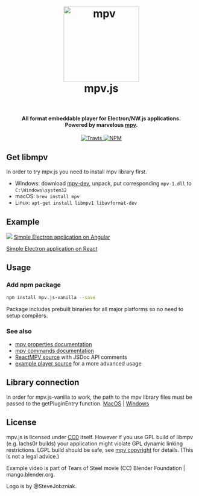 <h1 align="center">
  <a href="https://mpv.io/">
    <img src="https://i.imgur.com/qQFg0aI.png" alt="mpv" width="200">
  </a>
  <br>mpv.js<br><br>
</h1>

<h4 align="center">
  All format embeddable player for Electron/NW.js applications.
  <br>Powered by marvelous <a href="https://mpv.io/">mpv</a>.
</h4>

<p align="center">
  <a href="https://travis-ci.org/Kagami/mpv.js">
    <img src="https://img.shields.io/travis/Kagami/mpv.js.svg" alt="Travis">
  </a>
  <a href="https://npmjs.org/package/mpv.js">
    <img src="https://img.shields.io/npm/v/mpv.js.svg" alt="NPM">
  </a>
</p>

## Get libmpv

In order to try mpv.js you need to install mpv library first.

* Windows: download [mpv-dev](https://mpv.srsfckn.biz/mpv-dev-latest.7z), unpack, put corresponding `mpv-1.dll` to `C:\Windows\system32`
* macOS: `brew install mpv`
* Linux: `apt-get install libmpv1 libavformat-dev`

## Example

![](https://i.imgur.com/tLFkATs.png)
[Simple Electron application on Angular](https://github.com/pavladan/mpv.js-on-angular)


[Simple Electron application on React](https://github.com/pavladan/mpv.js-on-react) 

## Usage

### Add npm package

```bash
npm install mpv.js-vanilla --save
```

Package includes prebuilt binaries for all major platforms so no need to setup compilers. 

### See also

* [mpv properties documentation](https://mpv.io/manual/master/#property-list)
* [mpv commands documentation](https://mpv.io/manual/master/#list-of-input-commands)
* [ReactMPV source](index.js) with JSDoc API comments
* [example player source](example/renderer.js) for a more advanced usage

## Library connection

In order for mpv.js-vanilla to work, the path to the mpv library files must be passed to the getPluginEntry function. [MacOS](mpv/mac/) | [Windows](mpv/win/)

## License

mpv.js is licensed under [CC0](COPYING) itself. However if you use GPL build of libmpv (e.g. lachs0r builds) your application might violate GPL dynamic linking restrictions. LGPL build should be safe, see [mpv copyright](https://github.com/mpv-player/mpv/blob/master/Copyright) for details. (This is not a legal advice.)

Example video is part of Tears of Steel movie (CC) Blender Foundation | mango.blender.org.

Logo is by @SteveJobzniak.
